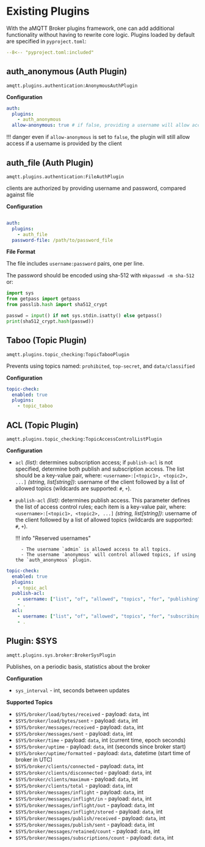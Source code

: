 # Existing Plugins

With the aMQTT Broker plugins framework, one can add additional functionality without
having to rewrite core logic. Plugins loaded by default are specified in `pyproject.toml`:

```yaml
--8<-- "pyproject.toml:included"
```

## auth_anonymous (Auth Plugin)

`amqtt.plugins.authentication:AnonymousAuthPlugin`


**Configuration**

```yaml
auth:
  plugins:
    - auth_anonymous
  allow-anonymous: true # if false, providing a username will allow access

```

!!! danger
    even if `allow-anonymous` is set to `false`, the plugin will still allow access if a username is provided by the client


## auth_file (Auth Plugin)

`amqtt.plugins.authentication:FileAuthPlugin`

clients are authorized by providing username and password, compared against file

**Configuration**

```yaml

auth:
  plugins:
    - auth_file
  password-file: /path/to/password_file

```

**File Format**

The file includes `username:password` pairs, one per line.

The password should be encoded using sha-512 with `mkpasswd -m sha-512` or:

```python
import sys
from getpass import getpass
from passlib.hash import sha512_crypt

passwd = input() if not sys.stdin.isatty() else getpass()
print(sha512_crypt.hash(passwd))
```

## Taboo (Topic Plugin)

`amqtt.plugins.topic_checking:TopicTabooPlugin`

Prevents using topics named: `prohibited`, `top-secret`, and `data/classified`

**Configuration**

```yaml
topic-check:
  enabled: true
  plugins:
    - topic_taboo
```

## ACL (Topic Plugin)

`amqtt.plugins.topic_checking:TopicAccessControlListPlugin`

**Configuration**

- `acl` *(list)*: determines subscription access; if `publish-acl` is not specified, determine both publish and subscription access.
   The list should be a key-value pair, where:
`<username>:[<topic1>, <topic2>, ...]` *(string, list[string])*: username of the client followed by a list of allowed topics (wildcards are supported: `#`, `+`).


- `publish-acl` *(list)*: determines publish access. This parameter defines the list of access control rules; each item is a key-value pair, where:
`<username>:[<topic1>, <topic2>, ...]` *(string, list[string])*: username of the client followed by a list of allowed topics (wildcards are supported: `#`, `+`).

    !!! info "Reserved usernames"

        - The username `admin` is allowed access to all topics.
        - The username `anonymous` will control allowed topics, if using the `auth_anonymous` plugin.

```yaml
topic-check:
  enabled: true
  plugins:
    - topic_acl
  publish-acl:
    - username: ["list", "of", "allowed", "topics", "for", "publishing"]
    - .
  acl:
    - username: ["list", "of", "allowed", "topics", "for", "subscribing"]
    - .
```

## Plugin: $SYS

`amqtt.plugins.sys.broker:BrokerSysPlugin`

Publishes, on a periodic basis, statistics about the broker

**Configuration**

- `sys_interval` - int, seconds between updates

**Supported Topics**

- `$SYS/broker/load/bytes/received` - payload: `data`,  int
- `$SYS/broker/load/bytes/sent` - payload: `data`,  int
- `$SYS/broker/messages/received` - payload: `data`, int
- `$SYS/broker/messages/sent` - payload: `data`, int
- `$SYS/broker/time` - payload: `data`,  int (current time, epoch seconds)
- `$SYS/broker/uptime` - payload: `data`, int (seconds since broker start)
- `$SYS/broker/uptime/formatted` - payload: `data`, datetime (start time of broker in UTC)
- `$SYS/broker/clients/connected` - payload: `data`, int
- `$SYS/broker/clients/disconnected` - payload: `data`, int
- `$SYS/broker/clients/maximum` - payload: `data`, int
- `$SYS/broker/clients/total` - payload: `data`, int
- `$SYS/broker/messages/inflight` - payload: `data`, int
- `$SYS/broker/messages/inflight/in` - payload: `data`, int
- `$SYS/broker/messages/inflight/out` - payload: `data`, int
- `$SYS/broker/messages/inflight/stored` - payload: `data`, int
- `$SYS/broker/messages/publish/received` - payload: `data`, int
- `$SYS/broker/messages/publish/sent` - payload: `data`, int
- `$SYS/broker/messages/retained/count` - payload: `data`, int
- `$SYS/broker/messages/subscriptions/count` - payload: `data`, int
